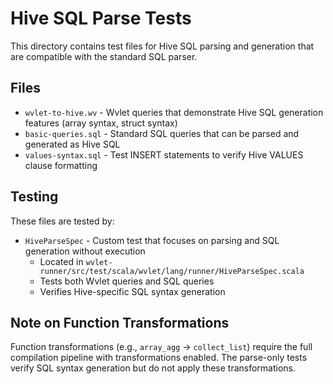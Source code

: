 # Hive SQL Parse Tests

This directory contains test files for Hive SQL parsing and generation that are compatible with the standard SQL parser.

## Files

- `wvlet-to-hive.wv` - Wvlet queries that demonstrate Hive SQL generation features (array syntax, struct syntax)
- `basic-queries.sql` - Standard SQL queries that can be parsed and generated as Hive SQL
- `values-syntax.sql` - Test INSERT statements to verify Hive VALUES clause formatting

## Testing

These files are tested by:
- `HiveParseSpec` - Custom test that focuses on parsing and SQL generation without execution
  - Located in `wvlet-runner/src/test/scala/wvlet/lang/runner/HiveParseSpec.scala`
  - Tests both Wvlet queries and SQL queries
  - Verifies Hive-specific SQL syntax generation

## Note on Function Transformations

Function transformations (e.g., `array_agg` → `collect_list`) require the full compilation pipeline with transformations enabled. The parse-only tests verify SQL syntax generation but do not apply these transformations.